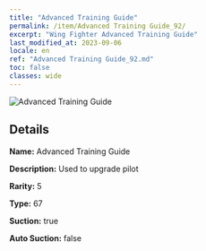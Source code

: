 ```yaml
---
title: "Advanced Training Guide"
permalink: /item/Advanced Training Guide_92/
excerpt: "Wing Fighter Advanced Training Guide"
last_modified_at: 2023-09-06
locale: en
ref: "Advanced Training Guide_92.md"
toc: false
classes: wide
---
```



 ![Advanced Training Guide](/images/item/Advanced_Training_Guide_p.png)



## Details

 **Name:** Advanced Training Guide 

 **Description:** Used to upgrade pilot

 **Rarity:** 5 

 **Type:** 67 

 **Suction:** true 

 **Auto Suction:** false 


